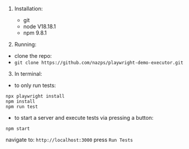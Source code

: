 1. Installation:
   - git 
   - node V18.18.1
   - npm  9.8.1

3. Running:
- clone the repo:
- ```git clone https://github.com/nazps/playwright-demo-executor.git```

3. In terminal: 

- to only run tests:
```
npx playwright install
npm install
npm run test
```
- to start a server and execute tests via pressing a button:
```
npm start
```
navigate to: `http://localhost:3000`
press `Run Tests`
